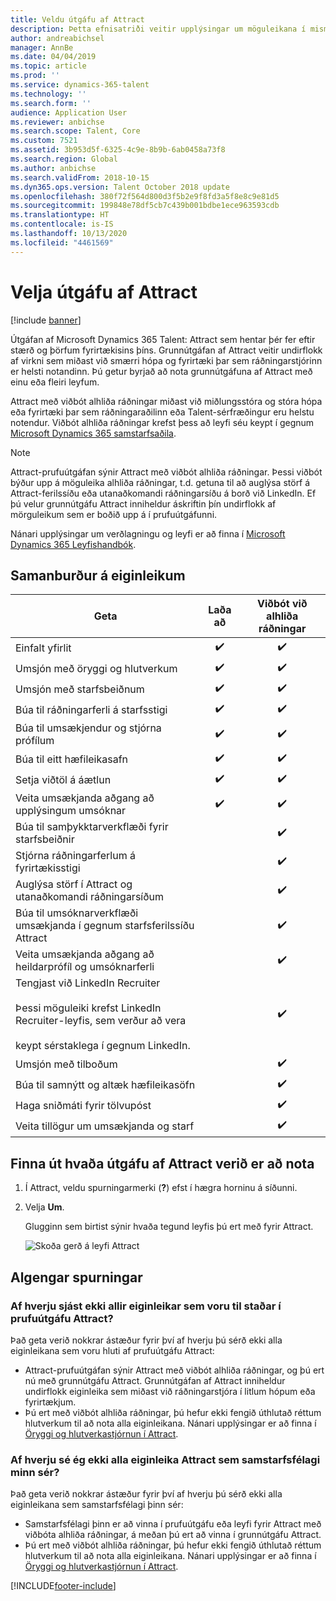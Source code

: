 ```yaml
---
title: Veldu útgáfu af Attract
description: Þetta efnisatriði veitir upplýsingar um möguleikana í mismunandi útgáfum af Microsoft Dynamics 365 Talent - Attract.
author: andreabichsel
manager: AnnBe
ms.date: 04/04/2019
ms.topic: article
ms.prod: ''
ms.service: dynamics-365-talent
ms.technology: ''
ms.search.form: ''
audience: Application User
ms.reviewer: anbichse
ms.search.scope: Talent, Core
ms.custom: 7521
ms.assetid: 3b953d5f-6325-4c9e-8b9b-6ab0458a73f8
ms.search.region: Global
ms.author: anbichse
ms.search.validFrom: 2018-10-15
ms.dyn365.ops.version: Talent October 2018 update
ms.openlocfilehash: 380f72f564d800d3f5b2e9f8fd3a5f8e8c9e81d5
ms.sourcegitcommit: 199848e78df5cb7c439b001bdbe1ece963593cdb
ms.translationtype: HT
ms.contentlocale: is-IS
ms.lasthandoff: 10/13/2020
ms.locfileid: "4461569"
---
```

# <a name="choose-a-version-of-attract"></a>Velja útgáfu af Attract

[!include [banner](includes/banner.md)]

Útgáfan af Microsoft Dynamics 365 Talent: Attract sem hentar þér fer eftir stærð og þörfum fyrirtækisins þíns. Grunnútgáfan af Attract veitir undirflokk af virkni sem miðast við smærri hópa og fyrirtæki þar sem ráðningarstjórinn er helsti notandinn. Þú getur byrjað að nota grunnútgáfuna af Attract með einu eða fleiri leyfum.

Attract með viðbót alhliða ráðningar miðast við miðlungsstóra og stóra hópa eða fyrirtæki þar sem ráðningaraðilinn eða Talent-sérfræðingur eru helstu notendur. Viðbót alhliða ráðningar krefst þess að leyfi séu keypt í gegnum [Microsoft Dynamics 365 samstarfsaðila](https://dynamics.microsoft.com/partners/find-a-partner/).

> [!NOTE]
> Attract-prufuútgáfan sýnir Attract með viðbót alhliða ráðningar. Þessi viðbót býður upp á möguleika alhliða ráðningar, t.d. getuna til að auglýsa störf á Attract-ferilssíðu eða utanaðkomandi ráðningarsíðu á borð við LinkedIn. Ef þú velur grunnútgáfu Attract inniheldur áskriftin þín undirflokk af mörguleikum sem er boðið upp á í prufuútgáfunni.

Nánari upplýsingar um verðlagningu og leyfi er að finna í [Microsoft Dynamics 365 Leyfishandbók](https://go.microsoft.com/fwlink/?LinkId=866544).

## <a name="feature-comparison"></a>Samanburður á eiginleikum

| Geta | Laða að | Viðbót við alhliða ráðningar |
| ---------- | :-----------: | :-------------------: |
| Einfalt yfirlit | :heavy_check_mark: | :heavy_check_mark: |
| Umsjón með öryggi og hlutverkum | :heavy_check_mark: | :heavy_check_mark: |
| Umsjón með starfsbeiðnum | :heavy_check_mark: | :heavy_check_mark: |
| Búa til ráðningarferli á starfsstigi | :heavy_check_mark: | :heavy_check_mark: |
| Búa til umsækjendur og stjórna prófílum | :heavy_check_mark: | :heavy_check_mark: |
| Búa til eitt hæfileikasafn | :heavy_check_mark: | :heavy_check_mark: |
| Setja viðtöl á áætlun | :heavy_check_mark: | :heavy_check_mark: |
| Veita umsækjanda aðgang að upplýsingum umsóknar | :heavy_check_mark: | :heavy_check_mark: |
| Búa til samþykktarverkflæði fyrir starfsbeiðnir | | :heavy_check_mark: |
| Stjórna ráðningarferlum á fyrirtækisstigi | | :heavy_check_mark: |
| Auglýsa störf í Attract og utanaðkomandi ráðningarsíðum | | :heavy_check_mark: |
| Búa til umsóknarverkflæði umsækjanda í gegnum starfsferilssíðu Attract | | :heavy_check_mark: |
| Veita umsækjanda aðgang að heildarprófíl og umsóknarferli | | :heavy_check_mark: |
| Tengjast við LinkedIn Recruiter<br></br>Þessi möguleiki krefst LinkedIn Recruiter-leyfis, sem verður að vera <br></br> keypt sérstaklega í gegnum LinkedIn.</blockquote> | | :heavy_check_mark: |
| Umsjón með tilboðum | | :heavy_check_mark: |
| Búa til samnýtt og altæk hæfileikasöfn | | :heavy_check_mark: |
| Haga sniðmáti fyrir tölvupóst | | :heavy_check_mark: |
| Veita tillögur um umsækjanda og starf | | :heavy_check_mark: |

## <a name="find-out-which-version-of-attract-you-have"></a>Finna út hvaða útgáfu af Attract verið er að nota

1. Í Attract, veldu spurningarmerki (**?**) efst í hægra horninu á síðunni.
2. Velja **Um**.

    Glugginn sem birtist sýnir hvaða tegund leyfis þú ert með fyrir Attract.

    ![Skoða gerð á leyfi Attract](media/attract-license-types.png)

## <a name="frequently-asked-questions"></a>Algengar spurningar

### <a name="why-dont-i-see-all-the-features-that-were-included-in-the-attract-trial"></a>Af hverju sjást ekki allir eiginleikar sem voru til staðar í prufuútgáfu Attract?

Það geta verið nokkrar ástæður fyrir því af hverju þú sérð ekki alla eiginleikana sem voru hluti af prufuútgáfu Attract:

- Attract-prufuútgáfan sýnir Attract með viðbót alhliða ráðningar, og þú ert nú með grunnútgáfu Attract. Grunnútgáfan af Attract inniheldur undirflokk eiginleika sem miðast við ráðningarstjóra í litlum hópum eða fyrirtækjum.
- Þú ert með viðbót alhliða ráðningar, þú hefur ekki fengið úthlutað réttum hlutverkum til að nota alla eiginleikana. Nánari upplýsingar er að finna í [Öryggi og hlutverkastjórnun í Attract](security-attract.md).

### <a name="why-dont-i-see-all-the-attract-features-that-my-coworker-sees"></a>Af hverju sé ég ekki alla eiginleika Attract sem samstarfsfélagi minn sér?

Það geta verið nokkrar ástæður fyrir því af hverju þú sérð ekki alla eiginleikana sem samstarfsfélagi þinn sér:

- Samstarfsfélagi þinn er að vinna í prufuútgáfu eða leyfi fyrir Attract með viðbóta alhliða ráðningar, á meðan þú ert að vinna í grunnútgáfu Attract.
- Þú ert með viðbót alhliða ráðningar, þú hefur ekki fengið úthlutað réttum hlutverkum til að nota alla eiginleikana. Nánari upplýsingar er að finna í [Öryggi og hlutverkastjórnun í Attract](security-attract.md).


[!INCLUDE[footer-include](../includes/footer-banner.md)]